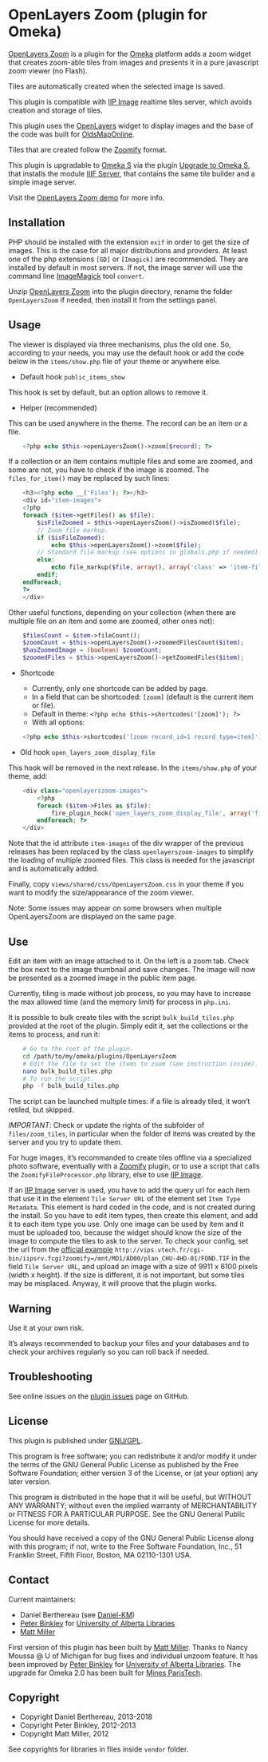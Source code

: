 OpenLayers Zoom (plugin for Omeka)
==================================

[OpenLayers Zoom] is a plugin for the [Omeka] platform adds a zoom widget that
creates zoom-able tiles from images and presents it in a pure javascript zoom
viewer (no Flash).

Tiles are automatically created when the selected image is saved.

This plugin is compatible with [IIP Image] realtime tiles server, which avoids
creation and storage of tiles.

This plugin uses the [OpenLayers] widget to display images and the base of the
code was built for [OldsMapOnline].

Tiles that are created follow the [Zoomify] format.

This plugin is upgradable to [Omeka S] via the plugin [Upgrade to Omeka S], that
installs the module [IIIF Server], that contains the same tile builder and a
simple image server.

Visit the [OpenLayers Zoom demo] for more info.


Installation
------------

PHP should be installed with the extension `exif` in order to get the size of
images. This is the case for all major distributions and providers. At least one
of the php extensions `[GD]` or `[Imagick]` are recommended. They are installed
by default in most servers. If not, the image server will use the command line
[ImageMagick] tool `convert`.

Unzip [OpenLayers Zoom] into the plugin directory, rename the folder `OpenLayersZoom`
if needed, then install it from the settings panel.


Usage
-----

The viewer is displayed via three mechanisms, plus the old one. So, according to
your needs, you may use the default hook or add the code below in the
`items/show.php` file of your theme or anywhere else.

* Default hook `public_items_show`

This hook is set by default, but an option allows to remove it.

* Helper (recommended)

This can be used anywhere in the theme. The record can be an item or a file.

```php
    <?php echo $this->openLayersZoom()->zoom($record); ?>
```

If a collection or an item contains multiple files and some are zoomed, and some
are not, you have to check if the image is zoomed. The `files_for_item()` may be
replaced by such lines:

```php
    <h3><?php echo __('Files'); ?></h3>
    <div id="item-images">
    <?php
    foreach ($item->getFiles() as $file):
        $isFileZoomed = $this->openLayersZoom()->isZoomed($file);
        // Zoom file markup.
        if ($isFileZoomed):
            echo $this->openLayersZoom()->zoom($file);
        // Standard file markup (see options in globals.php if needed).
        else:
            echo file_markup($file, array(), array('class' => 'item-file'));
        endif;
    endforeach;
    ?>
    </div>
```

Other useful functions, depending on your collection (when there are multiple
file on an item and some are zoomed, other ones not):

```php
    $filesCount = $item->fileCount();
    $zoomCount = $this->openLayersZoom()->zoomedFilesCount($item);
    $hasZoomedImage = (boolean) $zoomCount;
    $zoomedFiles = $this->openLayersZoom()->getZoomedFiles($item);
```

* Shortcode

    - Currently, only one shortcode can be added by page.
    - In a field that can be shortcoded: `[zoom]` (default is the current item
    or file).
    - Default in theme: `<?php echo $this->shortcodes('[zoom]'); ?>`
    - With all options:

```php
    <?php echo $this->shortcodes('[zoom record_id=1 record_type=item]'); ?>
```

* Old hook `open_layers_zoom_display_file`

This hook will be removed in the next release. In the `items/show.php` of your
theme, add:

```php
    <div class="openlayerszoom-images">
        <?php
        foreach ($item->Files as $file):
            fire_plugin_hook('open_layers_zoom_display_file', array('file' => $file));
        endforeach; ?>
    </div>
```

Note that the id attribute `item-images` of the div wrapper of the previous
releases has been replaced by the class `openlayerszoom-images` to simplify
the loading of multiple zoomed files. This class is needed for the javascript
and is automatically added.

Finally, copy `views/shared/css/OpenLayersZoom.css` in your theme if you want to
modify the size/appearance of the zoom viewer.

Note: Some issues may appear on some browsers when multiple OpenLayersZoom are
displayed on the same page.


Use
---

Edit an item with an image attached to it. On the left is a zoom tab. Check the
box next to the image thumbnail and save changes. The image will now be
presented as a zoomed image in the public item page.

Currently, tiling is made without job process, so you may have to increase the
max allowed time (and the memory limit) for process in `php.ini`.

It is possible to bulk create tiles with the script `bulk_build_tiles.php`
provided at the root of the plugin. Simply edit it, set the collections or the
items to process, and run it:

```sh
    # Go to the root of the plugin.
    cd /path/to/my/omeka/plugins/OpenLayersZoom
    # Edit the file to set the items to zoom (see instruction inside).
    nano bulk_build_tiles.php
    # To run the script.
    php -f bulk_build_tiles.php
```

The script can be launched multiple times: if a file is already tiled, it won’t
retiled, but skipped.

*IMPORTANT*: Check or update the rights of the subfolder of `files/zoom_tiles`,
in particular when the folder of items was created by the server and you try to
update them.

For huge images, it’s recommanded to create tiles offline via a specialized
photo software, eventually with a [Zoomify] plugin, or to use a script that
calls the `ZoomifyFileProcessor.php` library, else to use [IIP Image].

If an [IIP Image] server is used, you have to add the query url for each item
that use it in the element `Tile Server URL` of the element set `Item Type Metadata`.
This element is hard coded in the code, and is not created during the install.
So you have to edit item types, then create this element, and add it to each
item type you use. Only one image can be used by item and it must be uploaded
too, because the widget should know the size of the image to compute the tiles
to ask to the server. To check your config, set the url from the [official example]
`http://vips.vtech.fr/cgi-bin/iipsrv.fcgi?zoomify=/mnt/MD1/AD00/plan_CHU-4HD-01/FOND.TIF`
in the field `Tile Server URL`, and upload an image with a size of 9911 x 6100
pixels (width x height). If the size is different, it is not important, but some
tiles may be misplaced. Anyway, it will proove that the plugin works.


Warning
-------

Use it at your own risk.

It’s always recommended to backup your files and your databases and to check
your archives regularly so you can roll back if needed.


Troubleshooting
---------------

See online issues on the [plugin issues] page on GitHub.


License
-------

This plugin is published under [GNU/GPL].

This program is free software; you can redistribute it and/or modify it under
the terms of the GNU General Public License as published by the Free Software
Foundation; either version 3 of the License, or (at your option) any later
version.

This program is distributed in the hope that it will be useful, but WITHOUT
ANY WARRANTY; without even the implied warranty of MERCHANTABILITY or FITNESS
FOR A PARTICULAR PURPOSE. See the GNU General Public License for more
details.

You should have received a copy of the GNU General Public License along with
this program; if not, write to the Free Software Foundation, Inc.,
51 Franklin Street, Fifth Floor, Boston, MA 02110-1301 USA.


Contact
-------

Current maintainers:

* Daniel Berthereau (see [Daniel-KM])
* [Peter Binkley] for [University of Alberta Libraries]
* [Matt Miller]

First version of this plugin has been built by [Matt Miller].
Thanks to Nancy Moussa @ U of Michigan for bug fixes and individual unzoom feature.
It has been improved by [Peter Binkley] for [University of Alberta Libraries].
The upgrade for Omeka 2.0 has been built for [Mines ParisTech].


Copyright
---------

* Copyright Daniel Berthereau, 2013-2018
* Copyright Peter Binkley, 2012-2013
* Copyright Matt Miller, 2012

See copyrights for libraries in files inside `vendor` folder.


[OpenLayers Zoom]: https://github.com/Daniel-KM/Omeka-plugin-OpenLayersZoom
[Omeka]: https://omeka.org
[IIP Image]: http://iipimage.sourceforge.net
[OpenLayers]: http://www.openlayers.org
[OldsMapOnline]: http://www.oldmapsonline.org
[Zoomify]: http://www.zoomify.com
[Omeka S]: https://omeka.org/s
[Upgrade to Omeka S]: https://github.com/Daniel-KM/Omeka-plugin-UpgradeToOmekaS
[IIIF Server]: https://github.com/Daniel-KM/Omeka-S-module-IiifServer
[OpenLayers Zoom demo]: http://thisismattmiller.com/zoom
[OpenLayers Zoom]: https://github.com/thisismattmiller/OpenLayers-Omeka-Zoom-Plugin
[GD]: https://secure.php.net/manual/en/book.image.php
[Imagick]: https://php.net/manual/en/book.imagick.php
[ImageMagick]: https://www.imagemagick.org/
[official example]: https://openlayers.org/en/latest/examples/zoomify.html
[plugin issues]: https://github.com/Daniel-KM/Omeka-plugin-OpenLayersZoom/issues
[GNU/GPL]: https://www.gnu.org/licenses/gpl-3.0.html
[Daniel-KM]: https://github.com/Daniel-KM "Daniel Berthereau"
[Peter Binkley]: https://github.com/pbinkley
[University of Alberta Libraries]: https://github.com/ualbertalib
[Matt Miller]: https://github.com/thisismattmiller
[Mines ParisTech]: http://bib.mines-paristech.fr
